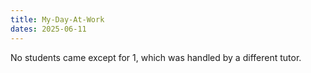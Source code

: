 ```yaml
---
title: My-Day-At-Work
dates: 2025-06-11
---
```


No students came except for 1, which was handled by a different tutor.
